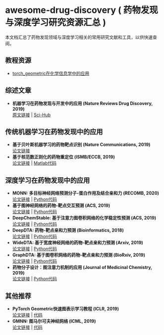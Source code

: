 # awesome-drug-discovery ( 药物发现与深度学习研究资源汇总 )

本文档汇总了药物发现领域与深度学习相关的常用研究文献和工具，以供快速查阅。

## 教程资源
- [torch_geometric在化学信息学中的应用](https://iwatobipen.wordpress.com/2019/04/05/make-graph-convolution-model-with-geometric-deep-learning-extension-library-for-pytorch-rdkit-chemoinformatics-pytorch/)

## 综述文章
- **机器学习在药物发现与开发中的应用 (Nature Reviews Drug Discovery, 2019)**  
  [原文链接](https://www.nature.com/articles/s41573-019-0024-5) | [Sci-Hub](https://sci-hub.tw/10.1038/s41573-019-0024-5)

## 传统机器学习在药物发现中的应用
- **基于贝叶斯机器学习的药物靶点识别 (Nature Communications, 2019)**  
  [论文链接](https://www.nature.com/articles/s41467-019-12928-6)
- **基于核范数正则化的药物重定位 (ISMB/ECCB, 2019)**  
  [论文链接](https://academic.oup.com/bioinformatics/article/35/14/i455/5529141) | [Matlab代码](https://github.com/BioinformaticsCSU/BNNR)

## 深度学习在药物发现中的应用
- **MONN: 多目标神经网络预测分子-蛋白作用及结合亲和力 (RECOMB, 2020)**  
  [论文链接](https://www.biorxiv.org/content/10.1101/2019.12.30.891515v1) | [Python代码](https://github.com/lishuya17/MONN)
- **基于图神经网络的药物-靶点交互预测 (ACS, 2019)**  
  [论文链接](https://pubs.acs.org/doi/10.1021/acs.jcim.9b00387) | [Python代码](https://github.com/jaechanglim/GNN_DTI)
- **DeepChemStable: 基于注意力图卷积网络的化学稳定性预测 (ACS, 2019)**  
  [论文链接](https://pubs.acs.org/doi/10.1021/acs.jcim.8b00672) | [Python代码](https://github.com/MingCPU/DeepChemStable)
- **DeepDTA: 药物-靶点亲和力预测 (Bioinformatics, 2018)**  
  [论文链接](https://academic.oup.com/bioinformatics/article/34/17/i821/5093245) | [Python代码](https://github.com/hkmztrk/DeepDTA)
- **WideDTA: 基于宽度神经网络的药物-靶点亲和力预测 (Arxiv, 2019)**  
  [论文链接](https://arxiv.org/abs/1902.04166) | [Python代码](https://github.com/hkmztrk/WideDTA)
- **GraphDTA: 基于图卷积网络的药物-靶点亲和力预测 (BioRxiv, 2019)**  
  [论文链接](https://www.biorxiv.org/content/10.1101/684662v3) | [Python代码](https://github.com/thinng/GraphDTA)
- **药物分子设计：图注意力机制的应用 (Journal of Medicinal Chemistry, 2019)**  
  [论文链接](https://pubs.acs.org/doi/10.1021/acs.jmedchem.9b00959) | [Python代码](https://github.com/OpenDrugAI/AttentiveFP)

## 其他推荐
- **PyTorch Geometric快速图表示学习教程 (ICLR, 2019)**  
  [论文链接](https://rlgm.github.io/papers/2.pdf) | [代码](https://rusty1s.github.io/pytorch_geometric)
- **GMNN: 图马尔可夫神经网络 (ICML, 2019)**  
  [论文链接](http://proceedings.mlr.press/v97/qu19a/qu19a.pdf) | [代码](https://github.com/DeepGraphLearning/GMNN)
